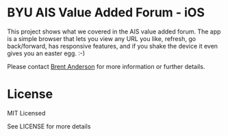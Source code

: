 # BYU AIS Value Added Forum - iOS
This project shows what we covered in the AIS value added forum. The app is a simple browser that lets you view any URL you like, refresh, go back/forward, has responsive features, and if you shake the device it even gives you an easter egg. :-)

Please contact [Brent Anderson](https://www.brentjanderson.com) for more information or further details.


# License
MIT Licensed

See LICENSE for more details

